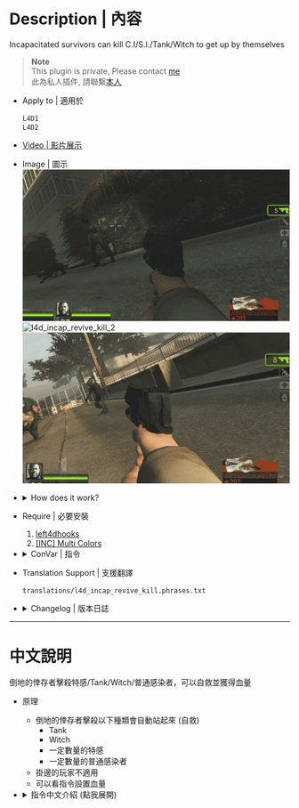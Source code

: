 # Description | 內容
Incapacitated survivors can kill C.I/S.I./Tank/Witch to get up by themselves

> __Note__ <br/>
This plugin is private, Please contact [me](/#私人插件列表-private-plugins-list)<br/>
此為私人插件, 請聯繫[本人](/#私人插件列表-private-plugins-list)

* Apply to | 適用於
	```
	L4D1
	L4D2
	```

* [Video | 影片展示](https://youtu.be/tGgcigQtyeM)

* Image | 圖示
	<br/>![l4d_incap_revive_kill_1](image/l4d_incap_revive_kill_1.gif)
	<br/>![l4d_incap_revive_kill_2](image/l4d_incap_revive_kill_2.gif)
	<br/>![l4d_incap_revive_kill_3](image/l4d_incap_revive_kill_3.gif)

* <details><summary>How does it work?</summary>

	* Incapacitated survivors can get up by themselves by killing 
		* Tank
		* Witch
		* Special infected
		* Common infected
	* Does not work if survivors are haning from ledge
	* Can adjust hp reward, read cvars
</details>

* Require | 必要安裝
	1. [left4dhooks](https://forums.alliedmods.net/showthread.php?t=321696)
    2. [[INC] Multi Colors](https://github.com/fbef0102/L4D1_2-Plugins/releases/tag/Multi-Colors)

* <details><summary>ConVar | 指令</summary>

	* cfg/sourcemod/l4d_incap_revive_kill.cfg
		```php
		// 0=Plugin off, 1=Plugin on.
		l4d_incap_revive_kill_enable "1"

		// How many common infecteds have to kill to get up by themselves (0=Off)
		l4d_incap_revive_kill_ci_count "5"

		// How much hp can get if killing a common infected
		l4d_incap_revive_kill_ci_hp "10"

		// How many special infecteds (not including tank) have to kill to get up by themselves (0=Off)
		l4d_incap_revive_kill_si_count "1"

		// How much hp can get if killing a smoker (0=Off)
		l4d_incap_revive_kill_smoker_hp "15"

		// How much hp can get if killing a boomer (0=Off)
		l4d_incap_revive_kill_boomer_hp "10"

		// How much hp can get if killing a hunter (0=Off)
		l4d_incap_revive_kill_hunter_hp "30"

		// How much hp can get if killing a spitter (0=Off)
		l4d_incap_revive_kill_spitter_hp "15"

		// How much hp can get if killing a jockey (0=Off)
		l4d_incap_revive_kill_jockey_hp "35"

		// How much hp can get if killing a charger (0=Off)
		l4d_incap_revive_kill_charger_hp "40"

		// How much hp can get if killing a tank (0=Off)
		l4d_incap_revive_kill_tank_hp "50"

		// How much hp can get if killing a witch (0=Off)
		l4d_incap_revive_kill_witch_hp "80"
		```
</details>

* Translation Support | 支援翻譯
	```
	translations/l4d_incap_revive_kill.phrases.txt
	```

* <details><summary>Changelog | 版本日誌</summary>

	* v1.0 (2025-10-3)
		* Initial Release
</details>

- - - -
# 中文說明
倒地的倖存者擊殺特感/Tank/Witch/普通感染者，可以自救並獲得血量

* 原理
	* 倒地的倖存者擊殺以下種類會自動站起來 (自救)
		* Tank
		* Witch
		* 一定數量的特感
		* 一定數量的普通感染者
	* 掛邊的玩家不適用
	* 可以看指令設置血量

* <details><summary>指令中文介紹 (點我展開)</summary>

	* cfg/sourcemod/l4d_incap_revive_kill.cfg
		```php
		// 0=關閉插件, 1=啟動插件
		l4d_incap_revive_kill_enable "1"

		// 殺多少隻普通感染者才會自救 (0=殺普通感染者不能自救)
		l4d_incap_revive_kill_ci_count "5"

		// 殺普通感染者自救的血量
		l4d_incap_revive_kill_ci_hp "10"

		// 殺多少隻特感才會自救 (Tank除外, 0=殺特感不能自救)
		l4d_incap_revive_kill_si_count "1"

		// 殺Smoker自救的血量 (0=殺Smoker不能自救)
		l4d_incap_revive_kill_smoker_hp "15"

		// 殺Boomer自救的血量 (0=殺Boomer不能自救)
		l4d_incap_revive_kill_boomer_hp "10"

		// 殺Hunter自救的血量 (0=殺Hunter不能自救)
		l4d_incap_revive_kill_hunter_hp "30"

		// 殺Spitter自救的血量 (0=殺Spitter不能自救)
		l4d_incap_revive_kill_spitter_hp "15"

		// 殺Jockey自救的血量 (0=殺Jockey不能自救)
		l4d_incap_revive_kill_jockey_hp "35"

		// 殺Charger自救的血量 (0=殺Charger不能自救)
		l4d_incap_revive_kill_charger_hp "40"

		// 殺Tank自救的血量 (0=殺Tank不能自救)
		l4d_incap_revive_kill_tank_hp "50"

		// 殺Witch自救的血量 (0=殺Witch不能自救)
		l4d_incap_revive_kill_witch_hp "80"
		```
</details>
